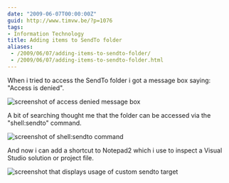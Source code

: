 ```yaml
---
date: "2009-06-07T00:00:00Z"
guid: http://www.timvw.be/?p=1076
tags:
- Information Technology
title: Adding items to SendTo folder
aliases:
 - /2009/06/07/adding-items-to-sendto-folder/
 - /2009/06/07/adding-items-to-sendto-folder.html
---
```

When i tried to access the SendTo folder i got a message box saying: "Access is denied".

![screenshot of access denied message box](http://www.timvw.be/wp-content/images/SendTo_Denied.png)

A bit of searching thought me that the folder can be accessed via the "shell:sendto" command.

![screenshot of shell:sendto command](http://www.timvw.be/wp-content/images/SendTo_Shell.png)

And now i can add a shortcut to Notepad2 which i use to inspect a Visual Studio solution or project file.

![screenshot that displays usage of custom sendto target](http://www.timvw.be/wp-content/images/SendTo_Usage.png)
